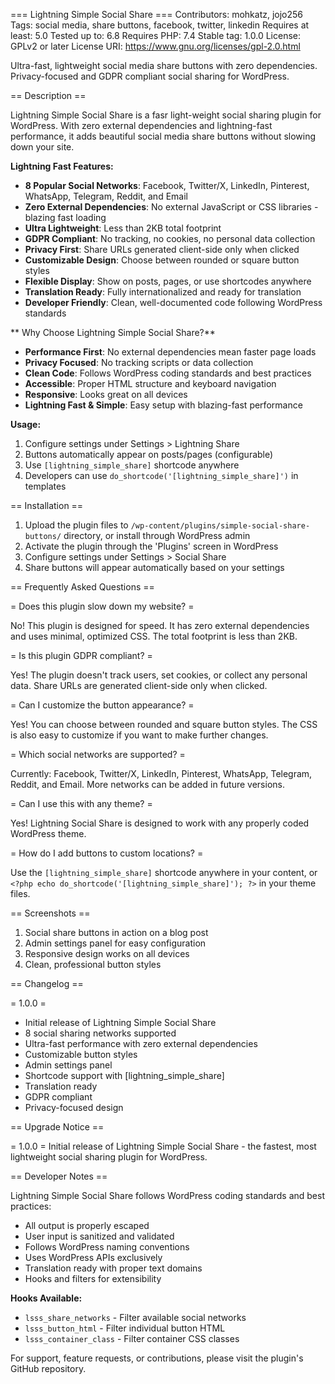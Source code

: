 === Lightning Simple Social Share ===
Contributors: mohkatz, jojo256
Tags: social media, share buttons, facebook, twitter, linkedin
Requires at least: 5.0
Tested up to: 6.8
Requires PHP: 7.4
Stable tag: 1.0.0
License: GPLv2 or later
License URI: https://www.gnu.org/licenses/gpl-2.0.html

Ultra-fast, lightweight social media share buttons with zero dependencies. Privacy-focused and GDPR compliant social sharing for WordPress.

== Description ==

Lightning Simple Social Share is a fasr light-weight social sharing plugin for WordPress. With zero external dependencies and lightning-fast performance, it adds beautiful social media share buttons without slowing down your site.

**Lightning Fast Features:**

* **8 Popular Social Networks**: Facebook, Twitter/X, LinkedIn, Pinterest, WhatsApp, Telegram, Reddit, and Email
* **Zero External Dependencies**: No external JavaScript or CSS libraries - blazing fast loading
* **Ultra Lightweight**: Less than 2KB total footprint
* **GDPR Compliant**: No tracking, no cookies, no personal data collection
* **Privacy First**: Share URLs generated client-side only when clicked
* **Customizable Design**: Choose between rounded or square button styles
* **Flexible Display**: Show on posts, pages, or use shortcodes anywhere
* **Translation Ready**: Fully internationalized and ready for translation
* **Developer Friendly**: Clean, well-documented code following WordPress standards

** Why Choose Lightning Simple Social Share?**

* **Performance First**: No external dependencies mean faster page loads
* **Privacy Focused**: No tracking scripts or data collection
* **Clean Code**: Follows WordPress coding standards and best practices
* **Accessible**: Proper HTML structure and keyboard navigation
* **Responsive**: Looks great on all devices
* **Lightning Fast & Simple**: Easy setup with blazing-fast performance

**Usage:**

1. Configure settings under Settings > Lightning Share
2. Buttons automatically appear on posts/pages (configurable)
3. Use `[lightning_simple_share]` shortcode anywhere
4. Developers can use `do_shortcode('[lightning_simple_share]')` in templates

== Installation ==

1. Upload the plugin files to `/wp-content/plugins/simple-social-share-buttons/` directory, or install through WordPress admin
2. Activate the plugin through the 'Plugins' screen in WordPress
3. Configure settings under Settings > Social Share
4. Share buttons will appear automatically based on your settings

== Frequently Asked Questions ==

= Does this plugin slow down my website? =

No! This plugin is designed for speed. It has zero external dependencies and uses minimal, optimized CSS. The total footprint is less than 2KB.

= Is this plugin GDPR compliant? =

Yes! The plugin doesn't track users, set cookies, or collect any personal data. Share URLs are generated client-side only when clicked.

= Can I customize the button appearance? =

Yes! You can choose between rounded and square button styles. The CSS is also easy to customize if you want to make further changes.

= Which social networks are supported? =

Currently: Facebook, Twitter/X, LinkedIn, Pinterest, WhatsApp, Telegram, Reddit, and Email. More networks can be added in future versions.

= Can I use this with any theme? =

Yes! Lightning Social Share is designed to work with any properly coded WordPress theme.

= How do I add buttons to custom locations? =

Use the `[lightning_simple_share]` shortcode anywhere in your content, or `<?php echo do_shortcode('[lightning_simple_share]'); ?>` in your theme files.

== Screenshots ==

1. Social share buttons in action on a blog post
2. Admin settings panel for easy configuration
3. Responsive design works on all devices
4. Clean, professional button styles

== Changelog ==

= 1.0.0 =
* Initial release of Lightning Simple Social Share
* 8 social sharing networks supported
* Ultra-fast performance with zero external dependencies
* Customizable button styles
* Admin settings panel
* Shortcode support with [lightning_simple_share]
* Translation ready
* GDPR compliant
* Privacy-focused design

== Upgrade Notice ==

= 1.0.0 =
Initial release of Lightning Simple Social Share - the fastest, most lightweight social sharing plugin for WordPress.

== Developer Notes ==

Lightning Simple Social Share follows WordPress coding standards and best practices:

* All output is properly escaped
* User input is sanitized and validated
* Follows WordPress naming conventions
* Uses WordPress APIs exclusively
* Translation ready with proper text domains
* Hooks and filters for extensibility

**Hooks Available:**
* `lsss_share_networks` - Filter available social networks
* `lsss_button_html` - Filter individual button HTML
* `lsss_container_class` - Filter container CSS classes

For support, feature requests, or contributions, please visit the plugin's GitHub repository.
